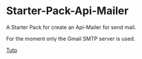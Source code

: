# Starter-Pack-Api-Mailer

A Starter Pack for create an Api-Mailer for send mail.

For the moment only the Gmail SMTP server is used.

[Tuto](https://www.hostinger.fr/tutoriels/utiliser-serveur-smtp-gmail/)
